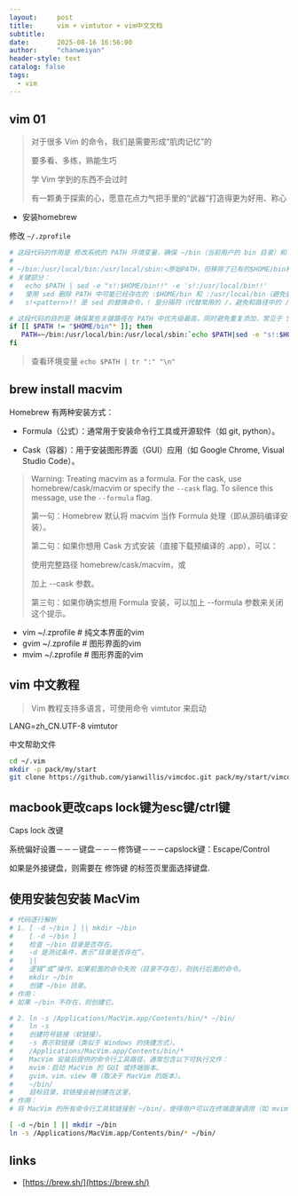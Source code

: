 ```yaml
---
layout:     post
title:      vim + vimtutor + vim中文文档
subtitle:
date:       2025-08-16 16:56:00
author:     "chanweiyan"
header-style: text
catalog: false
tags:
  - vim
---
```


## vim 01

> 对于很多 Vim 的命令，我们是需要形成“肌肉记忆”的
>
> 要多看、多练，熟能生巧
>
> 学 Vim 学到的东西不会过时
>
> 有一颗勇于探索的心，愿意花点力气把手里的“武器”打造得更为好用、称心
>
>

- 安装homebrew

修改 `~/.zprofile`

```bash
# 这段代码的作用是 修改系统的 PATH 环境变量，确保 ~/bin（当前用户的 bin 目录）和 /usr/local/bin、/usr/local/sbin 等路径被正确添加到 PATH 的开头，同时避免重复添加。
#
# ~/bin:/usr/local/bin:/usr/local/sbin:<原始PATH，但移除了已有的$HOME/bin和/usr/local/bin>
# 关键部分：
#   echo $PATH | sed -e "s!:$HOME/bin!!" -e 's!:/usr/local/bin!!'
#   使用 sed 删除 PATH 中可能已经存在的 :$HOME/bin 和 :/usr/local/bin（避免重复）。
#   s!<pattern>!! 是 sed 的替换命令，! 是分隔符（代替常用的 /，避免和路径中的 / 冲突）。

# 这段代码的目的是 确保某些关键路径在 PATH 中优先级最高，同时避免重复添加，常见于 Shell 配置
if [[ $PATH != "$HOME/bin"* ]]; then
   PATH=~/bin:/usr/local/bin:/usr/local/sbin:`echo $PATH|sed -e "s!:$HOME/bin!!" -e 's!:/usr/local/bin!!'`
fi

```

> 查看环境变量 `echo $PATH | tr ":" "\n"`

## brew install macvim

Homebrew 有两种安装方式：

- Formula（公式）：通常用于安装命令行工具或开源软件（如 git, python）。

- Cask（容器）：用于安装图形界面（GUI）应用（如 Google Chrome, Visual Studio Code）。

> Warning: Treating macvim as a formula. For the cask, use homebrew/cask/macvim or specify the `--cask` flag. To silence this message, use the `--formula` flag.
>
> 第一句：Homebrew 默认将 macvim 当作 Formula 处理（即从源码编译安装）。
>
> 第二句：如果你想用 Cask 方式安装（直接下载预编译的 .app），可以：
>
> 使用完整路径 homebrew/cask/macvim，或
>
> 加上 --cask 参数。
>
> 第三句：如果你确实想用 Formula 安装，可以加上 --formula 参数来关闭这个提示。
>

- vim ~/.zprofile # 纯文本界面的vim
- gvim ~/.zprofile # 图形界面的vim
- mvim ~/.zprofile # 图形界面的vim

## vim 中文教程

> Vim 教程支持多语言，可使用命令 vimtutor 来启动

LANG=zh_CN.UTF-8 vimtutor

中文帮助文件

```bash
cd ~/.vim
mkdir -p pack/my/start
git clone https://github.com/yianwillis/vimcdoc.git pack/my/start/vimcdoc

```

## macbook更改caps lock键为esc键/ctrl键

Caps lock 改键

系统偏好设置－－－键盘－－－修饰键－－－capslock键：Escape/Control

如果是外接键盘，则需要在 修饰键 的标签页里面选择键盘.

## 使用安装包安装 MacVim

```bash
# 代码逐行解析
# 1. [ -d ~/bin ] || mkdir ~/bin
#    [ -d ~/bin ]
#    检查 ~/bin 目录是否存在。
#    -d 是测试条件，表示“目录是否存在”。
#    ||
#    逻辑“或”操作，如果前面的命令失败（目录不存在），则执行后面的命令。
#    mkdir ~/bin
#    创建 ~/bin 目录。
# 作用：
# 如果 ~/bin 不存在，则创建它。

# 2. ln -s /Applications/MacVim.app/Contents/bin/* ~/bin/
#    ln -s
#    创建符号链接（软链接）。
#    -s 表示软链接（类似于 Windows 的快捷方式）。
#    /Applications/MacVim.app/Contents/bin/*
#    MacVim 安装后提供的命令行工具路径，通常包含以下可执行文件：
#    mvim：启动 MacVim 的 GUI 或终端版本。
#    gvim、vim、view 等（取决于 MacVim 的版本）。
#    ~/bin/
#    目标目录，软链接会被创建在这里。
# 作用：
# 将 MacVim 的所有命令行工具软链接到 ~/bin/，使得用户可以在终端直接调用（如 mvim filename）。

[ -d ~/bin ] || mkdir ~/bin
ln -s /Applications/MacVim.app/Contents/bin/* ~/bin/

```

## links

- [https://brew.sh/](https://brew.sh/)
